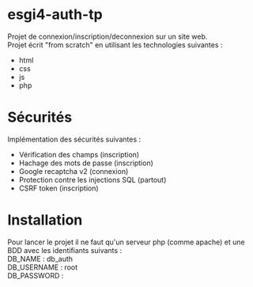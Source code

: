 # esgi4-auth-tp

Projet de connexion/inscription/deconnexion sur un site web.  
Projet écrit "from scratch" en utilisant les technologies suivantes :
- html
- css
- js
- php

# Sécurités
Implémentation des sécurités suivantes :
- Vérification des champs (inscription)
- Hachage des mots de passe (inscription)
- Google recaptcha v2 (connexion)
- Protection contre les injections SQL (partout)
- CSRF token (inscription)

# Installation
Pour lancer le projet il ne faut qu'un serveur php (comme apache) et une BDD avec les identifiants suivants :  
DB_NAME : db_auth  
DB_USERNAME : root  
DB_PASSWORD : 
